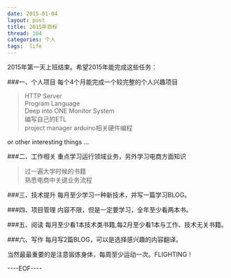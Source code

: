 ```yaml
---
date: 2015-01-04
layout: post
title: 2015年目标
thread: 164
categories: 个人
tags:  life
---
```


2015年第一天上班结束。希望2015年能完成这些任务：  

###一、个人项目
每个4个月能完成一个较完整的个人兴趣项目
> HTTP Server  
> Program Language  
> Deep into ONE Monitor System  
> 编写自己的ETL  
> project manager
> arduino相关硬件编程

or other interesting things ...

###二、工作相关
重点学习运行领域业务，另外学习电商方面知识
> 过一遍大学时候的书籍  
> 熟悉电商中关键业务流程


###三、技术提升
每月至少学习一种新技术，并写一篇学习BLOG。
  

###四、项目管理
内容不限，但是一定要学习，全年至少看两本书。

###五、阅读
每月至少看1本技术类书籍,每2月至少看1本与工作、技术无关书籍。
  
###六、写作
每月写2篇BLOG，可以是选择感兴趣的内容翻译。
    

当然最最重要的是注意锻炼身体，每周至少运动一次。FLIGHTING！

----EOF----

